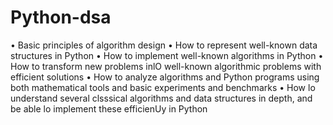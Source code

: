 # Python-dsa

• Basic principles of algorithm design 
• How to represent well-known data structures in Python 
• How to implement well-known algorithms in Python 
• How to transform new problems inlO well-known algorithmic problems with efficient solutions 
• How to analyze algorithms and Python programs using both mathematical tools and basic experiments and benchmarks 
• How lo understand several clsssical algorithms and data structures in depth, and be able lo implement these efficienUy in Python
